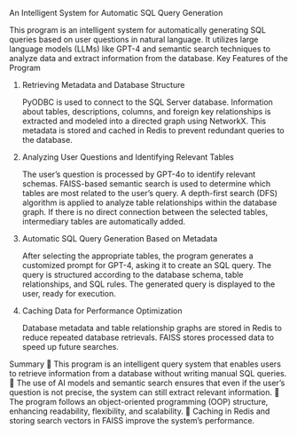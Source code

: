 An Intelligent System for Automatic SQL Query Generation

This program is an intelligent system for automatically generating SQL queries based on user questions in natural language. It utilizes large language models (LLMs) like GPT-4 and semantic search techniques to analyze data and extract information from the database.
Key Features of the Program
1. Retrieving Metadata and Database Structure

    PyODBC is used to connect to the SQL Server database.
    Information about tables, descriptions, columns, and foreign key relationships is extracted and modeled into a directed graph using NetworkX.
    This metadata is stored and cached in Redis to prevent redundant queries to the database.
2. Analyzing User Questions and Identifying Relevant Tables

    The user’s question is processed by GPT-4o to identify relevant schemas.
    FAISS-based semantic search is used to determine which tables are most related to the user’s query.
    A depth-first search (DFS) algorithm is applied to analyze table relationships within the database graph.
    If there is no direct connection between the selected tables, intermediary tables are automatically added.
3. Automatic SQL Query Generation Based on Metadata

    After selecting the appropriate tables, the program generates a customized prompt for GPT-4, asking it to create an SQL query.
    The query is structured according to the database schema, table relationships, and SQL rules.
    The generated query is displayed to the user, ready for execution.
4. Caching Data for Performance Optimization

    Database metadata and table relationship graphs are stored in Redis to reduce repeated database retrievals.
    FAISS stores processed data to speed up future searches.

Summary
🔹 This program is an intelligent query system that enables users to retrieve information from a database without writing manual SQL queries.
🔹 The use of AI models and semantic search ensures that even if the user’s question is not precise, the system can still extract relevant information.
🔹 The program follows an object-oriented programming (OOP) structure, enhancing readability, flexibility, and scalability.
🔹 Caching in Redis and storing search vectors in FAISS improve the system’s performance.

